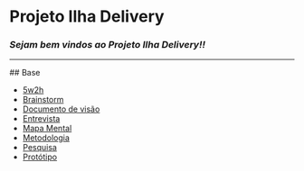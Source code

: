 # Projeto Ilha Delivery

### <i> Sejam bem vindos ao <strong> Projeto Ilha Delivery!! </strong></i> 

<hr>
## Base
<ul>
<li><a href="base/5w2h">5w2h</li>
<li><a href="base/Brainstorm">Brainstorm</li>
<li><a href="base/documento_de_visao">Documento de visão</li>
<li><a href="base/entrevista">Entrevista</li>
<li><a href="base/mapa_mental">Mapa Mental</li>
<li><a href="base/metodologia">Metodologia</li>
<li><a href="base/Pesquisa">Pesquisa</li>
<li><a href="base/prototipo_alta_fidelidade">Protótipo</li>

